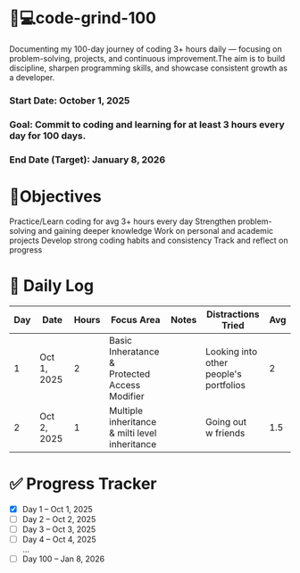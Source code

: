 # 🚀💻code-grind-100
Documenting my 100-day journey of coding 3+ hours daily — focusing on problem-solving, projects, and continuous improvement.The aim is to build discipline, sharpen programming skills, and showcase consistent growth as a developer.
### Start Date: October 1, 2025
### Goal: Commit to coding and learning for at least 3 hours every day for 100 days.
### End Date (Target): January 8, 2026

# 🎯Objectives
Practice/Learn coding for avg 3+ hours every day
Strengthen problem-solving and gaining deeper knowledge
Work on personal and academic projects
Develop strong coding habits and consistency
Track and reflect on progress

# 📅 Daily Log  
| Day | Date       | Hours | Focus Area      | Notes | Distractions Tried | Avg
|-----|-----------|-------|-----------------|-------|-------------------|---|
|  1  | Oct 1, 2025 |2   |Basic Inheratance &<br>Protected Access <br>Modifier| | Looking into<br>other people's<br>portfolios | 2 |
|  2  | Oct 2, 2025 |1   |Multiple inheritance<br>& milti level<br>inheritance   | |Going out<br>w friends| 1.5 |


# ✅ Progress Tracker  
- [x] Day 1 – Oct 1, 2025  
- [ ] Day 2 – Oct 2, 2025  
- [ ] Day 3 – Oct 3, 2025  
- [ ] Day 4 – Oct 4, 2025  
...
- [ ] Day 100 – Jan 8, 2026 
